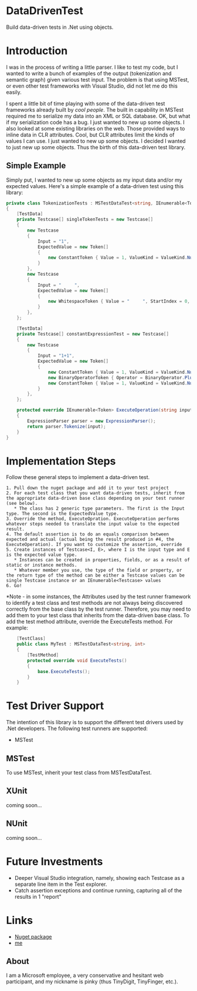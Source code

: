 # DataDrivenTest
Build data-driven tests in .Net using objects.

# Introduction
I was in the process of writing a little parser. I like to test my code, but I wanted to write a bunch of examples of the output (tokenization and semantic graph) given various test input. The problem is that using MSTest, or even other test frameworks with Visual Studio, did not let me do this easily.

I spent a little bit of time playing with some of the data-driven test frameworks already built by *cool people*. The built in capability in MSTest required me to serialize my data into an XML or SQL database. OK, but what if my serialization code has a bug. I just wanted to new up some objects. I also looked at some existing libraries on the web. Those provided ways to inline data in CLR attributes. Cool, but CLR attributes limit the kinds of values I can use. I just wanted to new up some objects. I decided I wanted to just new up some objects. Thus the birth of this data-driven test library.

## Simple Example
Simply put, I wanted to new up some objects as my input data and/or my expected values. Here's a simple example of a data-driven test using this library:


```c#
private class TokenizationTests : MSTestDataTest<string, IEnumerable<Token>>
{
    [TestData]
    private Testcase[] singleTokenTests = new Testcase[]
    {
        new Testcase 
        { 
            Input = "1", 
            ExpectedValue = new Token[]
            {
                new ConstantToken { Value = 1, ValueKind = ValueKind.Number, StartIndex = 0, Length = 1 }
            }
        },
        new Testcase 
        { 
            Input = "     ", 
            ExpectedValue = new Token[]
            {
                new WhitespaceToken { Value = "     ", StartIndex = 0, Length = 5 }
            }
        },
    };

    [TestData]
    private Testcase[] constantExpressionTest = new Testcase[]
    {
        new Testcase 
        { 
            Input = "1+1", 
            ExpectedValue = new Token[]
            {
                new ConstantToken { Value = 1, ValueKind = ValueKind.Number, StartIndex = 0, Length = 1 },
                new BinaryOperatorToken { Operator = BinaryOperator.Plus, StartIndex = 1, Length = 1 },
                new ConstantToken { Value = 1, ValueKind = ValueKind.Number, StartIndex = 2, Length = 1 }
            }
        },
    };

    protected override IEnumerable<Token> ExecuteOperation(string input)
    {
        ExpressionParser parser = new ExpressionParser();
        return parser.Tokenize(input);
    }
}
```

# Implementation Steps
Follow these general steps to implement a data-driven test.

    1. Pull down the nuget package and add it to your test project
    2. For each test class that you want data-driven tests, inherit from the appropriate data-driven base class depending on your test runner (see below).
       * The class has 2 generic type parameters. The first is the Input type. The second is the ExpectedValue type.
    3. Override the method, ExecuteOpration. ExecuteOperation performs whatever steps needed to translate the input value to the expected result.
    4. The default assertion is to do an equals comparison between expected and actual (actual being the result produced in #4, the ExecuteOperation). If you want to customize the assertion, override
    5. Create instances of Testcase<I, E>, where I is the input type and E is the expected value type.
       * Instances can be created in properties, fields, or as a result of static or instance methods.
       * Whatever member you use, the type of the field or property, or the return type of the method can be either a Testcase values can be single Testcase instance or an IEnumerable<Testcase> values
    6. Go!

*Note - in some instances, the Attributes used by the test runner framework to identify a test class and test methods are not always being discovered correctly from the base class by the test runner. Therefore, you may need to add them to your test class that inherits from the data-driven base class. To add the test method attribute, override the ExecuteTests method. For example:

```c#
    [TestClass]
    public class MyTest : MSTestDataTest<string, int>
    {
        [TestMethod]
        protected override void ExecuteTests()
        {
            base.ExecuteTests();
        }
    }
```

# Test Driver Support
The intention of this library is to support the different test drivers used by .Net developers. The following test runners are supported:

* MSTest

## MSTest

To use MSTest, inherit your test class from MSTestDataTest. 

## XUnit
coming soon...

## NUnit
coming soon...

# Future Investments

* Deeper Visual Studio integration, namely, showing each Testcase as a separate line item in the Test explorer.
* Catch assertion exceptions and continue running, capturing all of the results in 1 "report"

# Links
* [Nuget package](http://www.nuget.org/packages/TinyDigit.DataTest)
* [me](http://www.tinyfinger.com)

## About
I am a Microsoft employee, a very conservative and hesitant web participant, and my nickname is pinky (thus TinyDigit, TinyFinger, etc.). 